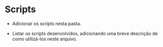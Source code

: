 
# Scripts


* Adicionar os scripts nesta pasta.

* Listar os scripts desenvolvidos, adicionando uma breve descrição de como utilizá-los neste arquivo.